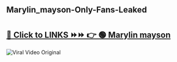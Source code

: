 
 ## Marylin_mayson-Only-Fans-Leaked

# <h2><a href="https://clipsfans.com/Marylin_mayson&ref=git">🔗 Click to LINKS ⏩⏩ 👉 🟢 Marylin mayson </a></h2>

<a href="https://clipsfans.com/Marylin_mayson&ref=git" rel="nofollow" data-target="animated-image.originalLink"><img src="https://i.ibb.co.com/xMMVF88/686577567.gif" alt="Viral Video Original" style="max-width: 100%; display: inline-block;" data-target="animated-image.originalImage"></a>

